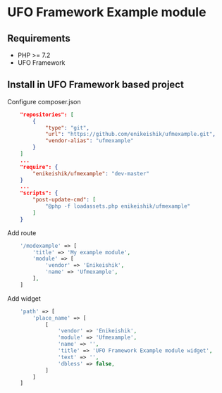 # UFO Framework Example module

## Requirements
* PHP >= 7.2
* UFO Framework

## Install in UFO Framework based project
Configure composer.json
```json
    "repositories": [
        {
            "type": "git",
            "url": "https://github.com/enikeishik/ufmexample.git",
            "vendor-alias": "ufmexample"
        }
    ]
    ...
    "require": {
        "enikeishik/ufmexample": "dev-master"
    }
    ...
    "scripts": {
        "post-update-cmd": [
            "@php -f loadassets.php enikeishik/ufmexample"
        ]
    }    
```

Add route
```php
    '/modexample' => [
        'title' => 'My example module', 
        'module' => [
            'vendor' => 'Enikeishik', 
            'name' => 'Ufmexample', 
        ], 
    ]
```

Add widget
```php
    'path' => [
        'place_name' => [
            [
                'vendor' => 'Enikeishik', 
                'module' => 'Ufmexample', 
                'name' => '', 
                'title' => 'UFO Framework Example module widget', 
                'text' => '', 
                'dbless' => false, 
            ]
        ]
    ]
```
